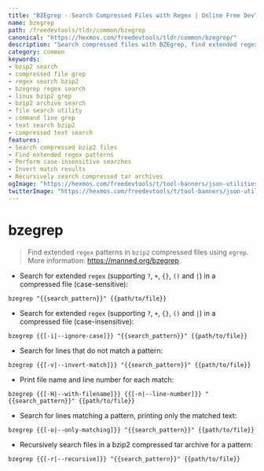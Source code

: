 ```yaml
---
title: "BZEgrep - Search Compressed Files with Regex | Online Free DevTools by Hexmos"
name: bzegrep
path: /freedevtools/tldr/common/bzegrep
canonical: "https://hexmos.com/freedevtools/tldr/common/bzegrep/"
description: "Search compressed files with BZEgrep, find extended regex patterns in bzip2 archives. Efficient file searching without unzipping. Free online tool, no registration required."
category: common
keywords:
- bzip2 search
- compressed file grep
- regex search bzip2
- bzegrep regex search
- linux bzip2 grep
- bzip2 archive search
- file search utility
- command line grep
- text search bzip2
- compressed text search
features:
- Search compressed bzip2 files
- Find extended regex patterns
- Perform case-insensitive searches
- Invert match results
- Recursively search compressed tar archives
ogImage: "https://hexmos.com/freedevtools/t/tool-banners/json-utilities-banner.png"
twitterImage: "https://hexmos.com/freedevtools/t/tool-banners/json-utilities-banner.png"
---
```


# bzegrep

> Find extended `regex` patterns in `bzip2` compressed files using `egrep`.
> More information: <https://manned.org/bzegrep>.

- Search for extended `regex` (supporting `?`, `+`, `{}`, `()` and `|`) in a compressed file (case-sensitive):

`bzegrep "{{search_pattern}}" {{path/to/file}}`

- Search for extended `regex` (supporting `?`, `+`, `{}`, `()` and `|`) in a compressed file (case-insensitive):

`bzegrep {{[-i|--ignore-case]}} "{{search_pattern}}" {{path/to/file}}`

- Search for lines that do not match a pattern:

`bzegrep {{[-v|--invert-match]}} "{{search_pattern}}" {{path/to/file}}`

- Print file name and line number for each match:

`bzegrep {{[-H|--with-filename]}} {{[-n|--line-number]}} "{{search_pattern}}" {{path/to/file}}`

- Search for lines matching a pattern, printing only the matched text:

`bzegrep {{[-o|--only-matching]}} "{{search_pattern}}" {{path/to/file}}`

- Recursively search files in a bzip2 compressed tar archive for a pattern:

`bzegrep {{[-r|--recursive]}} "{{search_pattern}}" {{path/to/file}}`
